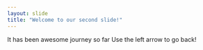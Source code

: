 ```yaml
---
layout: slide
title: "Welcome to our second slide!"
---
```

It has been awesome journey so far 
Use the left arrow to go back!
